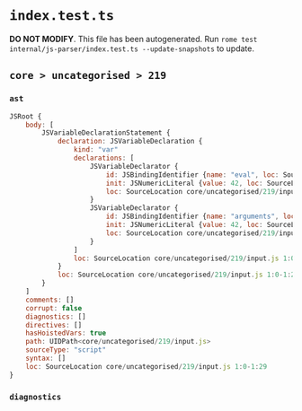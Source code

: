 # `index.test.ts`

**DO NOT MODIFY**. This file has been autogenerated. Run `rome test internal/js-parser/index.test.ts --update-snapshots` to update.

## `core > uncategorised > 219`

### `ast`

```javascript
JSRoot {
	body: [
		JSVariableDeclarationStatement {
			declaration: JSVariableDeclaration {
				kind: "var"
				declarations: [
					JSVariableDeclarator {
						id: JSBindingIdentifier {name: "eval", loc: SourceLocation core/uncategorised/219/input.js 1:4-1:8 (eval)}
						init: JSNumericLiteral {value: 42, loc: SourceLocation core/uncategorised/219/input.js 1:11-1:13}
						loc: SourceLocation core/uncategorised/219/input.js 1:4-1:13
					}
					JSVariableDeclarator {
						id: JSBindingIdentifier {name: "arguments", loc: SourceLocation core/uncategorised/219/input.js 1:15-1:24 (arguments)}
						init: JSNumericLiteral {value: 42, loc: SourceLocation core/uncategorised/219/input.js 1:27-1:29}
						loc: SourceLocation core/uncategorised/219/input.js 1:15-1:29
					}
				]
				loc: SourceLocation core/uncategorised/219/input.js 1:0-1:29
			}
			loc: SourceLocation core/uncategorised/219/input.js 1:0-1:29
		}
	]
	comments: []
	corrupt: false
	diagnostics: []
	directives: []
	hasHoistedVars: true
	path: UIDPath<core/uncategorised/219/input.js>
	sourceType: "script"
	syntax: []
	loc: SourceLocation core/uncategorised/219/input.js 1:0-1:29
}
```

### `diagnostics`

```

```
